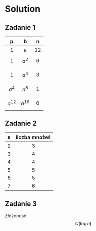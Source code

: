 # Solution

## Zadanie 1

|      p      |      b      |  n  |
| :---------: | :---------: | :-: |
|      1      |      a      |  12 |
|      1      |   $$a^2$$   |  6  |
|      1      |   $$a^4$$   |  3  |
|   $$a^4$$   |   $$a^8$$   |  1  |
| $$a^{12}$$  | $$a^{16}$$  |  0  |

## Zadanie 2

| `n` | liczba mnożeń |
| :-: | :-----------: |
|  2  |       3       |
|  3  |       4       |
|  4  |       4       |
|  5  |       5       |
|  6  |       5       |
|  7  |       6       |

## Zadanie 3

Złożoność: $$O(\log{n})$$ 
